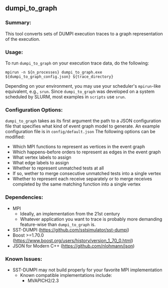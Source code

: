 ## dumpi\_to\_graph

### Summary:
This tool converts sets of DUMPI execution traces to a graph representation of the execution. 

### Usage:
To run `dumpi_to_graph` on your execution trace data, do the following:

`mpirun -n ${n_processes} dumpi_to_graph.exe ${dumpi_to_graph_config.json} ${trace_directory}`

Depending on your environment, you may use your scheduler's `mpirun`-like equivalent, e.g., `srun`. 
Since `dumpi_to_graph` was developed on a system scheduled by SLURM, most examples in `scripts` use `srun`.


### Configuration Options:
`dumpi_to_graph` takes as its first argument the path to a JSON configuration file that specifies what kind of event graph model to generate.
An example configuration file is in `config/default.json` The following options can be modified:

* Which MPI functions to represent as vertices in the event graph
* Which happens-before orders to represent as edges in the event graph
* What vertex labels to assign
* What edge labels to assign
* Whether to represent unmatched tests at all
* If so, wether to merge consecutive unmatched tests into a single vertex 
* Whether to represent each receive separately or to merge receives completed by the same matching function into a single vertex

### Dependencies:
* MPI
    * Ideally, an implementation from the 21st century 
    * Whatever application you want to trace is probably more demanding feature-wise than `dumpi_to_graph` is. 
* SST-DUMPI (https://github.com/sstsimulator/sst-dumpi)
* Boost >=1.70.0 (https://www.boost.org/users/history/version_1_70_0.html)
* JSON for Modern C++ (https://github.com/nlohmann/json)

### Known Issues:
* SST-DUMPI may not build properly for your favorite MPI implementation
    * Known compatible implementations include:
        * MVAPICH2/2.3

